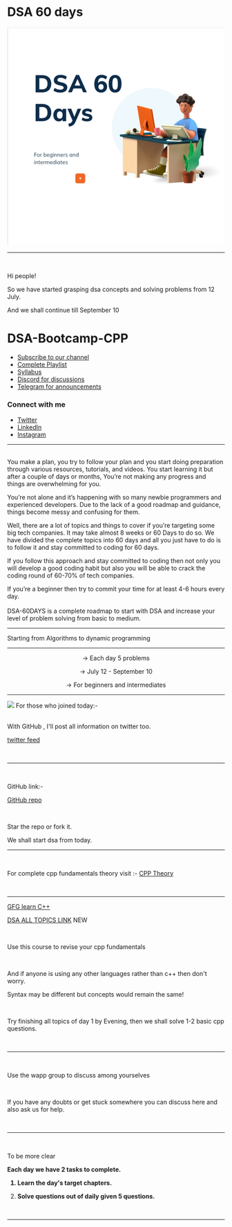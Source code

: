 # DSA 60 days 







<img src="https://github.com/Sushreesatarupa/Description-of-dsa60/blob/main/IMG_20210712_215737.jpg?raw=true" placeholder="DSA 60 Days"><hr><br>

Hi people! <br>

So we have started grasping dsa concepts and solving problems from 12 July. <br>

And we shall continue till September 10<br>


# DSA-Bootcamp-CPP

- [Subscribe to our channel](https://www.youtube.com/KunalKushwaha?sub_confirmation=1)
- [Complete Playlist](https://www.youtube.com/playlist?list=PL9gnSGHSqcnr_DxHsP7AW9ftq0AtAyYqJ)
- [Syllabus](SYLLABUS.md)
- [Discord for discussions](https://discord.gg/K9kxUXvfND)
- [Telegram for announcements](https://t.me/commclassroom)

### Connect with me
- [Twitter](https://twitter.com/satarupasushree)
- [LinkedIn](https://www.linkedin.com/in/sushree-satarupa/)
- [Instagram](https://www.instagram.com/satarupa_ss/)



<hr><br>
You make a plan, you try to follow your plan and you start doing preparation through various resources, tutorials, and videos. You start learning it but after a couple of days or months, You’re not making any progress and things are overwhelming for you. <br>

You’re not alone and it’s happening with so many newbie programmers and experienced developers. Due to the lack of a good roadmap and guidance, things become messy and confusing for them. <br>

Well, there are a lot of topics and things to cover if you’re targeting some big tech companies. It may take almost  8 weeks or 60 Days to do so. We have divided the complete topics into 60 days and all you just have to do is to follow it and stay committed to coding for 60 days. <br>

If you follow this approach and stay committed to coding then not only you will develop a good coding habit but also you will be able to crack the coding round of 60-70% of tech companies. <br>

If you’re a beginner then try to commit your time for at least 4-6 hours every day.<br><br>
DSA-60DAYS is a complete roadmap to start with DSA and increase your level of problem solving from basic to medium.<br>
<hr>

Starting from Algorithms to dynamic programming

<hr><center>

-> Each day 5 problems <br>

-> July 12 - September 10 <br>

-> For beginners and intermediates <br></center>

<hr>

<img src="https://github.com/Sushreesatarupa/DSA-60Days/blob/main/IMG_20210710_014552.jpg?raw=true">
For those who joined today:- <br>

<br>

With GitHub , I'll post all information on twitter too. <br>

<a href="https://twitter.com/SatarupaSushree/status/1414298947116363776?s=1005">twitter feed</a>

<br><hr><br>

GitHub link:- <br>

<a href="https://github.com/Sushreesatarupa/DSA-60Days">GitHub repo</a>

<br>

Star the repo or fork it.<br>

We shall start dsa from today.<br> <hr><br>

For complete cpp fundamentals theory visit :- <a href="C++ theory.html">CPP Theory</a>

<br><hr>

<a href="https://practice.geeksforgeeks.org/courses/fork-cpp"> GFG learn C++</a><br>

<p class="new"> <a href="https://www.geeksforgeeks.org/data-structures"> DSA ALL TOPICS LINK</a> NEW</p>

<br>

Use this course to revise your cpp fundamentals

<br>

And if anyone is using any other languages rather than c++ then don't worry.<br>

Syntax may be different but concepts would remain the same!

<br>

Try finishing all topics of day 1 by Evening, then we shall solve 1-2 basic cpp questions.<br>

<br><hr><br>

Use the wapp group to discuss among yourselves 

<br>

If you have any doubts or get stuck somewhere you can discuss here and also ask us for help.<br>

<br>

<hr>

<br>

To be more clear <br>

<b>

Each day we have 2 tasks to complete.<br>

1. Learn the day's target chapters. <br>

2. Solve questions out of daily given 5 questions.<br></b>

<br><hr>

        



    
